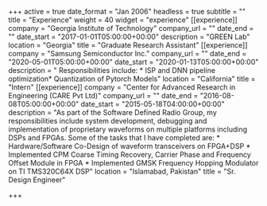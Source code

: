 +++
active = true
date_format = "Jan 2006"
headless = true
subtitle = ""
title = "Experience"
weight = 40
widget = "experience"
[[experience]]
company = "Georgia Institute of Technology"
company_url = ""
date_end = ""
date_start = "2017-01-01T05:00:00+00:00"
description = "GREEN Lab"
location = "Georgia"
title = "Graduate Research Assistant"
[[experience]]
company = "Samsung Semiconductor Inc."
company_url = ""
date_end = "2020-05-01T05:00:00+00:00"
date_start = "2020-01-13T05:00:00+00:00"
description = "  Responsibilities include:    * ISP and DNN pipeline optimization* Quantization of Pytorch Models"
location = "California"
title = "Intern"
[[experience]]
company = "Center for Advanced Research in Engineering (CARE Pvt Ltd)"
company_url = ""
date_end = "2016-08-08T05:00:00+00:00"
date_start = "2015-05-18T04:00:00+00:00"
description = "As part of the Software Defined Radio Group, my responsibilities include system development, debugging and implementation of proprietary waveforms on multiple platforms including DSPs and FPGAs. Some of the tasks that I have completed are: * Hardware/Software Co-Design of waveform transceivers on FPGA+DSP * Implemented CPM Coarse Timing Recovery, Carrier Phase and Frequency Offset Module in FPGA * Implemented GMSK Frequency Hopping Modulator on TI TMS320C64X DSP"
location = "Islamabad, Pakistan"
title = "Sr. Design Engineer"

+++
